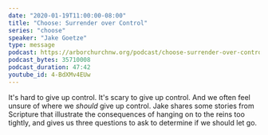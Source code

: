 ```yaml
---
date: "2020-01-19T11:00:00-08:00"
title: "Choose: Surrender over Control"
series: "choose"
speaker: "Jake Goetze"
type: message
podcast: https://arborchurchnw.org/podcast/choose-surrender-over-control.m4a
podcast_bytes: 35710008
podcast_duration: 47:42
youtube_id: 4-BdXMv4EUw
---
```


It's hard to give up control. It's scary to give up control. And we often feel unsure of where we *should* give up control. Jake shares some stories from Scripture that illustrate the consequences of hanging on to the reins too tightly, and gives us three questions to ask to determine if we should let go.
